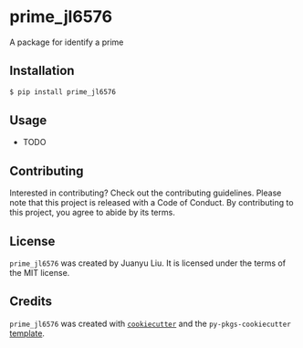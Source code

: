 # prime_jl6576

A package for identify a prime

## Installation

```bash
$ pip install prime_jl6576
```

## Usage

- TODO

## Contributing

Interested in contributing? Check out the contributing guidelines. Please note that this project is released with a Code of Conduct. By contributing to this project, you agree to abide by its terms.

## License

`prime_jl6576` was created by Juanyu Liu. It is licensed under the terms of the MIT license.

## Credits

`prime_jl6576` was created with [`cookiecutter`](https://cookiecutter.readthedocs.io/en/latest/) and the `py-pkgs-cookiecutter` [template](https://github.com/py-pkgs/py-pkgs-cookiecutter).
